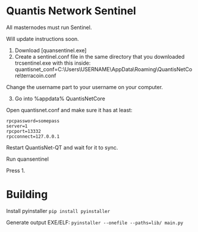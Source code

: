 # Quantis Network Sentinel

All masternodes must run Sentinel.

Will update instructions soon.

1. Download [quansentinel.exe]
2. Create a sentinel.conf file in the same directory that you downloaded trcsentinel.exe with this inside:
quantisnet_conf=C:\Users\USERNAME\AppData\Roaming\QuantisNetCore\terracoin.conf

Change the username part to your username on your computer.

3. Go into %appdata% QuantisNetCore

Open quantisnet.conf and make sure it has at least:

```rpcuser=someuser
rpcpassword=somepass
server=1
rpcport=13332
rpcconnect=127.0.0.1
```

Restart QuantisNet-QT and wait for it to sync.

Run quansentinel

Press 1.


# Building

Install pyinstaller `pip install pyinstaller`

Generate output EXE/ELF: `pyinstaller --onefile --paths=lib/ main.py`
